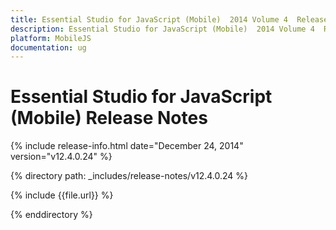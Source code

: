 ```yaml
---
title: Essential Studio for JavaScript (Mobile)  2014 Volume 4  Release Notes  
description: Essential Studio for JavaScript (Mobile)  2014 Volume 4  Release Notes  
platform: MobileJS
documentation: ug
---
```


# Essential Studio for JavaScript (Mobile)  Release Notes  

{% include release-info.html date="December 24, 2014"  version="v12.4.0.24" %} 


{% directory path: _includes/release-notes/v12.4.0.24 %}

{% include {{file.url}} %}

{% enddirectory %}